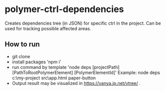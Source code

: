 # polymer-ctrl-dependencies
Creates dependencies tree (in JSON) for specific ctrl in the project. Can be used for tracking possible affected areas.

## How to run

- git clone
- install packages 'npm i'
- run command by template 'node deps [projectPath] [PathToRootPolymerElement] [PolymerElementId]'
  Example: node deps c:\\my-project src\\app.html paper-button
- Output result may be visualized in https://vanya.jp.net/vtree/ .
